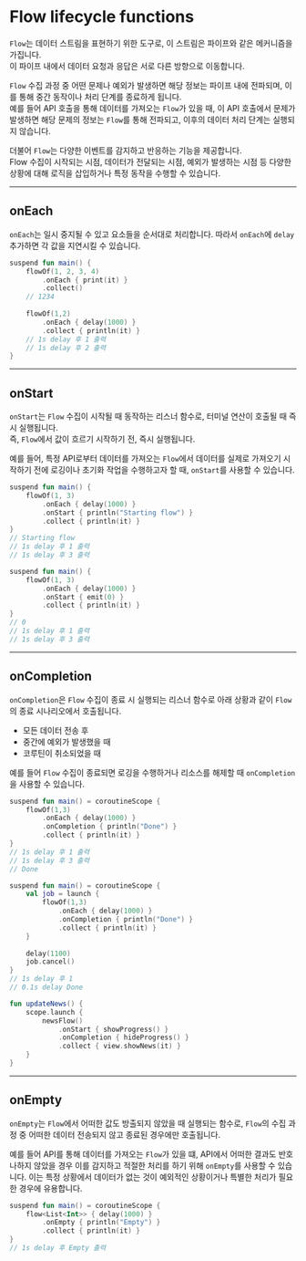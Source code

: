 # Flow lifecycle functions

`Flow`는 데이터 스트림을 표현하기 위한 도구로, 이 스트림은 파이프와 같은 메커니즘을 가집니다.  
이 파이프 내에서 데이터 요청과 응답은 서로 다른 방향으로 이동합니다.

`Flow` 수집 과정 중 어떤 문제나 예외가 발생하면 해당 정보는 파이프 내에 전파되며, 이를 통해 중간 동작이나 처리 단계를 종료하게 됩니다.  
예를 들어 API 호출을 통해 데이터를 가져오는 `Flow`가 있을 때, 이 API 호출에서 문제가 발생하면 해당 문제의 정보는 `Flow`를 통해 전파되고, 이후의 데이터 처리 단계는 실행되지 않습니다.

더불어 `Flow`는 다양한 이벤트를 감지하고 반응하는 기능을 제공합니다.  
Flow 수집이 시작되는 시점, 데이터가 전달되는 시점, 예외가 발생하는 시점 등 다양한 상황에 대해 로직을 삽입하거나 특정 동작을 수행할 수 있습니다.

---

## onEach

`onEach`는 일시 중지될 수 있고 요소들을 순서대로 처리합니다. 따라서 `onEach`에 `delay` 추가하면 각 값을 지연시킬 수 있습니다.

```kotlin
suspend fun main() {
    flowOf(1, 2, 3, 4)
        .onEach { print(it) }
        .collect() 
    // 1234
    
    flowOf(1,2)
        .onEach { delay(1000) }
        .collect { println(it) }
    // 1s delay 후 1 출력
    // 1s delay 후 2 출력
}
```

---

## onStart

`onStart`는 `Flow` 수집이 시작될 때 동작하는 리스너 함수로, 터미널 연산이 호출될 때 즉시 실행됩니다.  
즉, `Flow`에서 값이 흐르기 시작하기 전, 즉시 실행됩니다.

예를 들어, 특정 API로부터 데이터를 가져오는 `Flow`에서 데이터를 실제로 가져오기 시작하기 전에 로깅이나 초기화 작업을 수행하고자 할 때, `onStart`를 사용할 수 있습니다.

```kotlin
suspend fun main() {
    flowOf(1, 3)
        .onEach { delay(1000) }
        .onStart { println("Starting flow") }
        .collect { println(it) }
}
// Starting flow
// 1s delay 후 1 출력
// 1s delay 후 3 출력

suspend fun main() {
    flowOf(1, 3)
        .onEach { delay(1000) }
        .onStart { emit(0) }
        .collect { println(it) }
}
// 0
// 1s delay 후 1 출력
// 1s delay 후 3 출력
```

---

## onCompletion

`onCompletion`은 `Flow` 수집이 종료 시 실행되는 리스너 함수로 아래 상황과 같이 `Flow`의 종료 시나리오에서 호출됩니다.

- 모든 데이터 전송 후
- 중간에 예외가 발생했을 때
- 코루틴이 취소되었을 때 

예를 들어 `Flow` 수집이 종료되면 로깅을 수행하거나 리소스를 해제할 때 `onCompletion`을 사용할 수 있습니다.

```kotlin
suspend fun main() = coroutineScope {
    flowOf(1,3)
        .onEach { delay(1000) }
        .onCompletion { println("Done") }
        .collect { println(it) }
}
// 1s delay 후 1 출력
// 1s delay 후 3 출력
// Done

suspend fun main() = coroutineScope {
    val job = launch {
        flowOf(1,3)
            .onEach { delay(1000) }
            .onCompletion { println("Done") }
            .collect { println(it) }
    }
    
    delay(1100)
    job.cancel()
}
// 1s delay 후 1 
// 0.1s delay Done

fun updateNews() {
    scope.launch {
        newsFlow()
            .onStart { showProgress() }
            .onCompletion { hideProgress() }
            .collect { view.showNews(it) }
    }
}
```

---

## onEmpty

`onEmpty`는 `Flow`에서 어떠한 값도 방출되지 않았을 때 실행되는 함수로, `Flow`의 수집 과정 중 어떠한 데이터 전송되지 않고 종료된 경우에만 호출됩니다.

예를 들어 API를 통해 데이터를 가져오는 `Flow`가 있을 떄, API에서 어떠한 결과도 반호나하지 않았을 경우 이를 감지하고 적절한 처리를 하기 위해 `onEmpty`를 사용할 수 있습니다. 
이는 특정 상황에서 데이터가 없는 것이 예외적인 상황이거나 특별한 처리가 필요한 경우에 유용합니다.

```kotlin
suspend fun main() = coroutineScope {
    flow<List<Int>> { delay(1000) }
        .onEmpty { println("Empty") }
        .collect { println(it) }
}
// 1s delay 후 Empty 출력
```